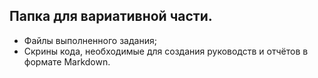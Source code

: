 ## Папка для вариативной части.
* Файлы выполненного задания;
* Скрины кода, необходимые для создания руководств и отчётов в формате Markdown.
